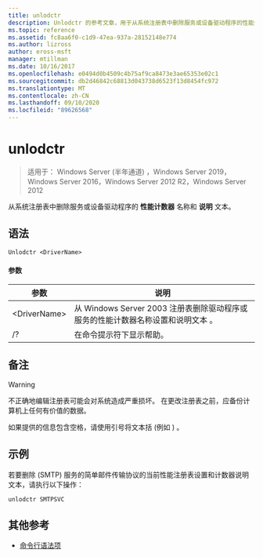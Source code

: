 ```yaml
---
title: unlodctr
description: Unlodctr 的参考文章，用于从系统注册表中删除服务或设备驱动程序的性能计数器名称和说明文本
ms.topic: reference
ms.assetid: fc8aa6f0-c1d9-47ea-937a-28152148e774
ms.author: lizross
author: eross-msft
manager: mtillman
ms.date: 10/16/2017
ms.openlocfilehash: e0494d0b4509c4b75af9ca8473e3ae65353e02c1
ms.sourcegitcommit: db2d46842c68813d043738d6523f13d8454fc972
ms.translationtype: MT
ms.contentlocale: zh-CN
ms.lasthandoff: 09/10/2020
ms.locfileid: "89626568"
---
```

# <a name="unlodctr"></a>unlodctr

> 适用于： Windows Server (半年通道) ，Windows Server 2019，Windows Server 2016，Windows Server 2012 R2，Windows Server 2012

从系统注册表中删除服务或设备驱动程序的 **性能计数器** 名称和 **说明** 文本。

## <a name="syntax"></a>语法
```
Unlodctr <DriverName>
```
#### <a name="parameters"></a>参数
|参数|说明|
|-------|--------|
|\<DriverName>|从 Windows Server 2003 注册表删除驱动程序或服务的性能计数器名称设置和说明文本 <DriverName> 。|
|/?|在命令提示符下显示帮助。|

## <a name="remarks"></a>备注
> [!WARNING]
> 不正确地编辑注册表可能会对系统造成严重损坏。 在更改注册表之前，应备份计算机上任何有价值的数据。

如果提供的信息包含空格，请使用引号将文本括 (例如 <DriverName>) 。

## <a name="examples"></a>示例
若要删除 (SMTP) 服务的简单邮件传输协议的当前性能注册表设置和计数器说明文本，请执行以下操作：
```
unlodctr SMTPSVC
```
## <a name="additional-references"></a>其他参考
- [命令行语法项](command-line-syntax-key.md)

